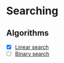 # Searching

## Algorithms
* [x] [Linear search](Linear-search)
* [ ] [Binary search](Binary-search)
